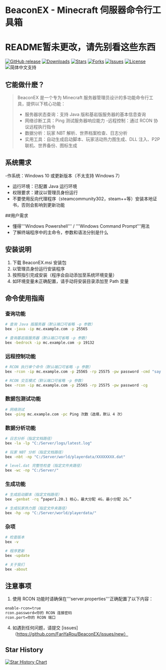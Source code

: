 # BeaconEX - Minecraft 伺服器命令行工具箱
# README暂未更改，请先别看这些东西

[![GitHub release](https://img.shields.io/github/v/release/GongSunFangYun/BeaconEX?style=flat-square)]()
[![Downloads](https://img.shields.io/github/downloads/GongSunFangYun/BeaconEX/total?style=flat-square)]()
[![Stars](https://img.shields.io/github/stars/GongSunFangYun/BeaconEX?style=flat-square)]()
[![Forks](https://img.shields.io/github/forks/GongSunFangYun/BeaconEX?style=flat-square)]()
[![Issues](https://img.shields.io/github/issues/GongSunFangYun/BeaconEX?style=flat-square)]()
[![License](https://img.shields.io/github/license/GongSunFangYun/BeaconEX?style=flat-square)]()
![简体中文支持](https://img.shields.io/badge/简体中文-支持-ff8c00？style=flat-square&labelColor=ff8c00&color=ffd700)

## 它能做什麽？

>BeaconEX 是一个专为 Minecraft 服务器管理员设计的多功能命令行工具，提供以下核心功能：
>- 服务器状态查询：支持 Java 版和基岩版服务器的基本信息查询
>- 网络诊断工具：Ping 测试服务器响应能力
>-远程控制：通过 RCON 协议远程执行指令
>- 数据分析：玩家 NBT 解析、世界档案检查、日志分析
>- 实用工具：自动生成启动脚本、玩家活动热力图生成、DLL 注入、P2P 联机、世界备份、图标生成

## 系统需求

-作系统：Windows 10 或更新版本（不太支持 Windows 7）
- 运行环境：已配置 Java 运行环境
- 权限要求：建议以管理员身份运行
- 不要使用反向代理程序（steamcommunity302，steam++等）安装本地证书，否则会影响到更新功能

##用户需求
- 懂得'''Windows Powershell''' / '''Windows Command Prompt'''用法
- 了解终端程序中的主命令，参数和语法分别是什么

## 安装说明

1. 下载 BeaconEX.msi 安装包
2. 以管理员身份运行安装程序
3. 按照指引完成安装（程序会自动添加至系统环境变量）
4. 如环境变量未正确配置，请手动将安装目录添加至 Path 变量

## 命令使用指南
### 查询功能
```bash
# 查询 Java 版服务器（默认端口可省略 -p 参数）
bex -java -ip mc.example.com -p 25565
```
```bash
# 查询基岩版服务器（默认端口可省略 -p 参数）
bex -bedrock -ip mc.example.com -p 19132
```
### 远程控制功能
```bash
# RCON 执行单个命令（默认端口可省略 -p 参数）
bex -rcon -ip mc.example.com -p 25565 -rp 25575 -pw password -cmd "say Hello"
```
```bash
# RCON 交互模式（默认端口可省略 -p 参数）
bex -rcon -ip mc.example.com -p 25565 -rp 25575 -pw password -cg
```
### 数据包测试功能
```bash
# 网络测试
bex -ping mc.example.com -pc Ping 次数（选填，默认 4 次）
```
### 数据分析功能
```bash
# 日志分析（指定文档路径）
bex -la -lp "C:/Server/logs/latest.log"
```
```bash
# 玩家 NBT 分析（指定文档路径）
bex -nbt -np "C:/Server/world/playerdata/XXXXXXXX.dat"
```
```bash
# level.dat 完整性检查（指定文件夹路径）
bex -wc -np "C:/Server/"
```
### 生成功能
```bash
# 生成启动脚本（指定文档路径）
bex -genbat -rq “paper1.20.1 核心，最大分配 4G，最小分配 2G。”
```
```bash
# 生成玩家热力图（指定文件夹路径）
bex -hp -np "C:/Server/world/playerdata/"
```
### 杂项
```bash
# 检查版本
bex -v
```
```bash
# 程序更新
bex -update
```
```bash
# 关于我们
bex -about
```
## 注意事项

1. 使用 RCON 功能时请确保在'''server.properties'''正确配置了以下内容：
```bash
enable-rcon=true
rcon.password=你的 RCON 连接密码
rcon.port=你的 RCON 端口
```
4. 如遇到任何问题，请提交 [issues]（https://github.com/FanYaRou/BeaconEX/issues/new）

## Star History

<a href="https://www.star-history.com/#GongSunFangYun/BeaconEX&Date">
 <picture>
   <source media="(prefers-color-scheme: dark)" srcset="https://api.star-history.com/svg?repos=GongSunFangYun/BeaconEX&type=Date&theme=dark" />
   <source media="(prefers-color-scheme: light)" srcset="https://api.star-history.com/svg?repos=GongSunFangYun/BeaconEX&type=Date" />
   <img alt="Star History Chart" src="https://api.star-history.com/svg?repos=GongSunFangYun/BeaconEX&type=Date" />
 </picture>
</a>

